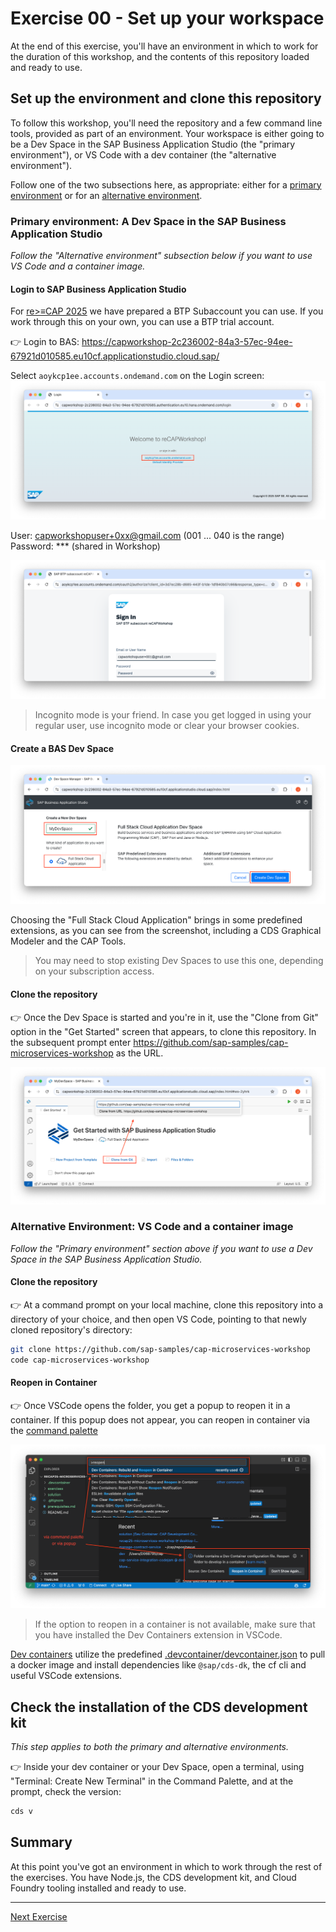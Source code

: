 # Exercise 00 - Set up your workspace

At the end of this exercise, you'll have an environment in which to work for the duration of this workshop, and the contents of this repository loaded and ready to use.

## Set up the environment and clone this repository

To follow this workshop, you'll need the repository and a few command line tools, provided as part of an environment. Your workspace is either going to be a Dev Space in the SAP Business Application Studio (the "primary environment"), or VS Code with a dev container (the "alternative environment").

Follow one of the two subsections here, as appropriate: either for a [primary environment](#primary-environment-a-dev-space-in-the-sap-business-application-studio) or for an [alternative environment](#alternative-environment-vs-code-and-a-container-image).


### Primary environment: A Dev Space in the SAP Business Application Studio

_Follow the "Alternative environment" subsection below if you want to use VS Code and a container image._


#### Login to SAP Business Application Studio

For [re>≡CAP 2025](https://recap-conf.dev/) we have prepared a BTP Subaccount you can use. If you work through this on your own, you can use a BTP trial account.

👉 Login to BAS:
https://capworkshop-2c236002-84a3-57ec-94ee-67921d010585.eu10cf.applicationstudio.cloud.sap/

Select `aoykcp1ee.accounts.ondemand.com` on the Login screen:
![choose aoykcp1ee.accounts.ondemand.com as idp](assets/login-idp.png)

User: capworkshopuser+0xx@gmail.com (001 ... 040 is the range)  
Password: *** (shared in Workshop)

![enter user and password](assets/login-user.png)

> Incognito mode is your friend. In case you get logged in using your regular user, use incognito mode or clear your browser cookies.

#### Create a BAS Dev Space

![create the BAS dev space](assets/create-dev-space.png)

Choosing the "Full Stack Cloud Application" brings in some predefined extensions, as you can see from the screenshot, including a CDS Graphical Modeler and the CAP Tools.

> You may need to stop existing Dev Spaces to use this one, depending on your subscription access.

#### Clone the repository

👉 Once the Dev Space is started and you're in it, use the "Clone from Git" option in the "Get Started" screen that appears, to clone this repository. In the subsequent prompt enter https://github.com/sap-samples/cap-microservices-workshop as the URL.

![clone the repository](assets/clone-repo.png)

### Alternative Environment: VS Code and a container image

_Follow the "Primary environment" section above if you want to use a Dev Space in the SAP Business Application Studio._

#### Clone the repository

👉 At a command prompt on your local machine, clone this repository into a directory of your choice, and then open VS Code, pointing to that newly cloned repository's directory:

```sh
git clone https://github.com/sap-samples/cap-microservices-workshop
code cap-microservices-workshop
```

#### Reopen in Container

👉 Once VSCode opens the folder, you get a popup to reopen it in a container. If this popup does not appear, you can reopen in container via the [command palette](https://docs.github.com/en/codespaces/reference/using-the-vs-code-command-palette-in-codespaces)

![reopen in container](assets/reopen-in-container.png)

> If the option to reopen in a container is not available, make sure that you have installed the Dev Containers extension in VSCode.

[Dev containers](https://code.visualstudio.com/docs/devcontainers/containers) utilize the predefined [.devcontainer/devcontainer.json](../../.devcontainer/devcontainer.json) to pull a docker image and install dependencies like `@sap/cds-dk`, the cf cli and useful VSCode extensions.

## Check the installation of the CDS development kit

_This step applies to both the primary and alternative environments._

👉 Inside your dev container or your Dev Space, open a terminal, using "Terminal: Create New Terminal" in the Command Palette, and at the prompt, check the version:

```sh
cds v
```

## Summary

At this point you've got an environment in which to work through the rest of the exercises. You have Node.js, the CDS development kit, and Cloud Foundry tooling installed and ready to use.

---

[Next Exercise](../01-initialize-project/)

